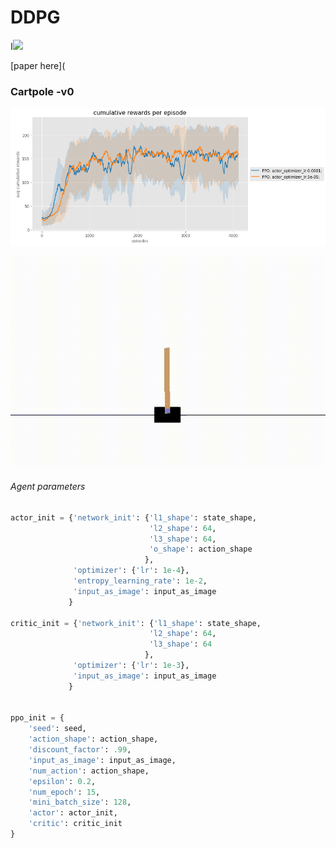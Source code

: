 # DDPG
I![](/home/benoit/Documents/work/RL_algos/PPO/.images/ppo.svg)

[paper here](

### Cartpole -v0

![result_reward](.images/result.png)



![pendulum_gif](.images/cartpole.gif)

###### Agent parameters 

```python
actor_init = {'network_init': {'l1_shape': state_shape, 
                               'l2_shape': 64, 
                               'l3_shape': 64,
                               'o_shape': action_shape
                              },
              'optimizer': {'lr': 1e-4},
              'entropy_learning_rate': 1e-2,
              'input_as_image': input_as_image
             }

critic_init = {'network_init': {'l1_shape': state_shape, 
                               'l2_shape': 64, 
                               'l3_shape': 64
                              },
              'optimizer': {'lr': 1e-3},
              'input_as_image': input_as_image
             }


ppo_init = {
    'seed': seed,
    'action_shape': action_shape,
    'discount_factor': .99,
    'input_as_image': input_as_image,
    'num_action': action_shape,
    'epsilon': 0.2,
    'num_epoch': 15,
    'mini_batch_size': 128,
    'actor': actor_init,
    'critic': critic_init
}
```

